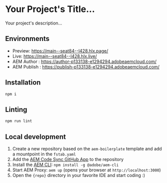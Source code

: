 # Your Project's Title...
Your project's description...

## Environments
- Preview: https://main--seat84--l428.hlx.page/
- Live: https://main--seat84--l428.hlx.live/
- AEM Author : https://author-p133138-e1294294.adobeaemcloud.com/
- AEM Publish : https://publish-p133138-e1294294.adobeaemcloud.com/

## Installation

```sh
npm i
```

## Linting

```sh
npm run lint
```

## Local development

1. Create a new repository based on the `aem-boilerplate` template and add a mountpoint in the `fstab.yaml`
1. Add the [AEM Code Sync GitHub App](https://github.com/apps/aem-code-sync) to the repository
1. Install the [AEM CLI](https://github.com/adobe/helix-cli): `npm install -g @adobe/aem-cli`
1. Start AEM Proxy: `aem up` (opens your browser at `http://localhost:3000`)
1. Open the `{repo}` directory in your favorite IDE and start coding :)
